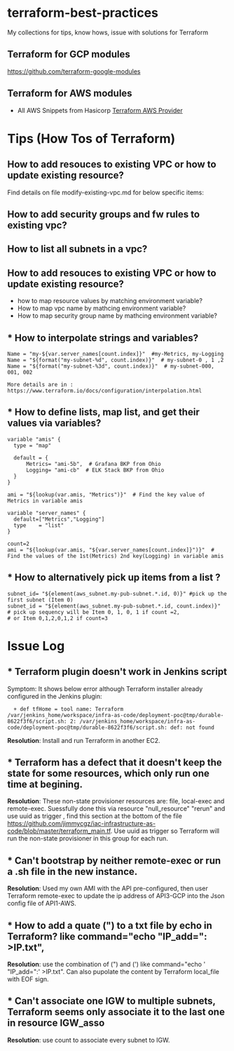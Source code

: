 # terraform-best-practices
My collections for tips, know hows, issue with solutions for Terraform

## Terraform for GCP modules
https://github.com/terraform-google-modules

## Terraform for AWS modules
* All AWS Snippets from Hasicorp
[Terraform AWS Provider](https://github.com/hashicorp/terraform-provider-aws)

# Tips (How Tos of Terraform)

## How to add resouces to existing VPC or how to update existing resource?

Find details on file modify-existing-vpc.md for below specific items:
## How to add security groups and fw rules to existing vpc?
## How to list all subnets in a vpc?

## How to add resouces to existing VPC or how to update existing resource?
* how to map resource values by matching environment variable?
* How to map vpc name by mathcing environment variable? 
* How to map security group name by mathcing environment variable? 


## * How to interpolate strings and variables?
```
Name = "my-${var.server_names[count.index]}"  #my-Metrics, my-Logging
Name = "${format("my-subnet-%d", count.index)}"  # my-subnet-0 , 1 ,2
Name = "${format("my-subnet-%3d", count.index)}"  # my-subnet-000, 001, 002

More details are in :
https://www.terraform.io/docs/configuration/interpolation.html
```
## * How to define lists, map list, and get their values via variables?
```
variable "amis" {
  type = "map"

  default = {
      Metrics= "ami-5b",  # Grafana BKP from Ohio
      Logging= "ami-cb"  # ELK Stack BKP from Ohio
  }
}

ami = "${lookup(var.amis, "Metrics")}"  # Find the key value of Metrics in variable amis

variable "server_names" {
  default=["Metrics","Logging"]
  type    = "list"
}

count=2
ami = "${lookup(var.amis, "${var.server_names[count.index]}")}"  # Find the values of the 1st(Metrics) 2nd key(Logging) in variable amis

```
## * How to alternatively pick up items from a list ?
```
subnet_id= "${element(aws_subnet.my-pub-subnet.*.id, 0)}" #pick up the first subnet (Item 0)
subnet_id = "${element(aws_subnet.my-pub-subnet.*.id, count.index)}" 
# pick up sequency will be Item 0, 1, 0, 1 if count =2, 
# or Item 0,1,2,0,1,2 if count=3

```

# Issue Log
	
## * Terraform plugin doesn't work in Jenkins script

Symptom: It shows below error although Terraform installer already configured in the Jenkins plugin:
```
  + def tfHome = tool name: Terraform
/var/jenkins_home/workspace/infra-as-code/deployment-poc@tmp/durable-8622f3f6/script.sh: 2: /var/jenkins_home/workspace/infra-as-code/deployment-poc@tmp/durable-8622f3f6/script.sh: def: not found
```

**Resolution**: Install and run Terraform in another EC2.
  
## * Terraform has a defect that it doesn't keep the state for some resources, which only run one time at begining.
  **Resolution**: These non-state provisioner resources are: file, local-exec and remote-exec. Suessfully done this via resource "null_resource" "rerun" and use uuid as trigger , find this section at the bottom of the file https://github.com/jimmycgz/iac-infrastructure-as-code/blob/master/terraform_main.tf. Use uuid as trigger so Terraform will run the non-state provisioner in this group for each run.
  
## * Can't bootstrap by neither remote-exec or run a .sh file in the new instance.
  **Resolution**: Used my own AMI with the API pre-configured, then user Terraform remote-exec to update the ip address of API3-GCP into the Json config file of API1-AWS.
  
## * How to add a quate (") to a txt file by echo in Terraform? like  command="echo "IP_add=": >IP.txt",
  **Resolution**: use the combination of (\") and (') like command="echo ' \"IP_add=\":' >IP.txt". Can also pupolate the content by Terraform local_file with EOF sign.
  
## * Can't associate one IGW to multiple subnets, Terraform seems only associate it to the last one in resource IGW_asso
  **Resolution**: use count to associate every subnet to IGW.
   
  

